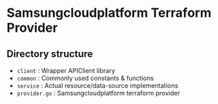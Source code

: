 # Samsungcloudplatform Terraform Provider

## Directory structure

 - `client` : Wrapper APIClient library
 - `common` : Commonly used constants & functions
 - `service` : Actual resource/data-source implementations
 - `provider.go` : Samsungcloudplatform terraform provider
